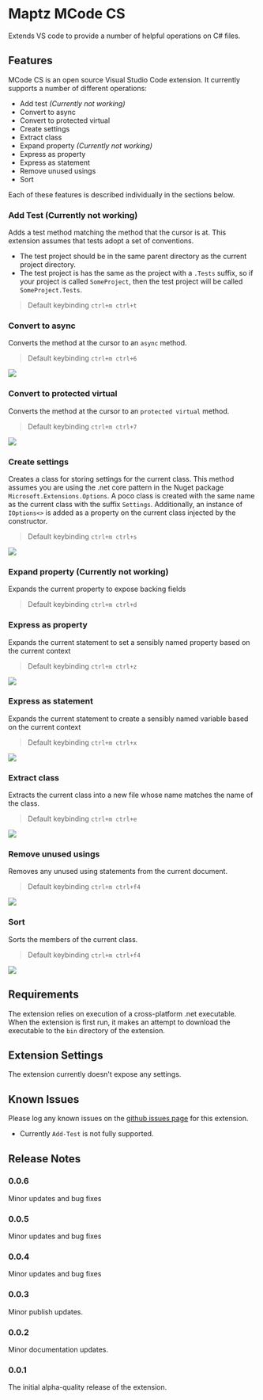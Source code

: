 # Maptz MCode CS

Extends VS code to provide a number of helpful operations on C# files.

## Features

MCode CS is an open source Visual Studio Code extension. It currently supports a number of different operations:

- Add test *(Currently not working)*
- Convert to async
- Convert to protected virtual
- Create settings
- Extract class
- Expand property *(Currently not working)*
- Express as property
- Express as statement
- Remove unused usings
- Sort

Each of these features is described individually in the sections below. 

### Add Test (Currently not working)

Adds a test method matching the method that the cursor is at. This extension assumes that tests adopt a set of conventions.

- The test project should be in the same parent directory as the current project directory. 
- The test project is has the same as the project with a `.Tests` suffix, so if your project is called `SomeProject`, then the test project will be called `SomeProject.Tests`.

> Default keybinding `ctrl+m ctrl+t`

### Convert to async 

Converts the method at the cursor to an `async` method. 

> Default keybinding `ctrl+m ctrl+6`

![](https://raw.githubusercontent.com/maptz/maptz.vscode.extensions.mcodecs/master/imgs/convert-to-async.gif)

### Convert to protected virtual

Converts the method at the cursor to an `protected virtual` method.

> Default keybinding `ctrl+m ctrl+7`

![](https://raw.githubusercontent.com/maptz/maptz.vscode.extensions.mcodecs/master/imgs/convert-to-async.gif/imgs/convert-to-protected-virtual.gif)

### Create settings

Creates a class for storing settings for the current class. This method assumes you are using the .net core pattern in the Nuget package `Microsoft.Extensions.Options`. A poco class is created with the same name as the current class with the suffix `Settings`. Additionally, an instance of `IOptions<>` is added as a property on the current class injected by the constructor.

> Default keybinding `ctrl+m ctrl+s`

![](https://raw.githubusercontent.com/maptz/maptz.vscode.extensions.mcodecs/master/imgs/create-settings.gif)


### Expand property (Currently not working)

Expands the current property to expose backing fields

> Default keybinding `ctrl+m ctrl+d`

### Express as property 

Expands the current statement to set a sensibly named property based on the current context

> Default keybinding `ctrl+m ctrl+z`

![](https://raw.githubusercontent.com/maptz/maptz.vscode.extensions.mcodecs/master/imgs/express-as-property.gif)

### Express as statement

Expands the current statement to create a sensibly named variable based on the current context

> Default keybinding `ctrl+m ctrl+x`

![](https://raw.githubusercontent.com/maptz/maptz.vscode.extensions.mcodecs/master/imgs/express-as-statement.gif)

### Extract class

Extracts the current class into a new file whose name matches the name of the class.

> Default keybinding `ctrl+m ctrl+e`

![](https://raw.githubusercontent.com/maptz/maptz.vscode.extensions.mcodecs/master/imgs/extract-class.gif)

### Remove unused usings

Removes any unused using statements from the current document.

> Default keybinding `ctrl+m ctrl+f4`

![](https://raw.githubusercontent.com/maptz/maptz.vscode.extensions.mcodecs/master/imgs/remove-unused-usings.gif)


### Sort

Sorts the members of the current class. 

> Default keybinding `ctrl+m ctrl+f4`

![](https://raw.githubusercontent.com/maptz/maptz.vscode.extensions.mcodecs/master/imgs/sort.gif)



## Requirements

The extension relies on execution of a cross-platform .net executable. When the extension is first run, it makes an attempt to download the executable to the `bin` directory of the extension.

## Extension Settings

The extension currently doesn't expose any settings.

## Known Issues

Please log any known issues on the [github issues page](https://github.com/maptz/maptz.vscode.extensions.mcodecs/issues) for this extension.

- Currently `Add-Test` is not fully supported.

## Release Notes

### 0.0.6

Minor updates and bug fixes

### 0.0.5

Minor updates and bug fixes

### 0.0.4

Minor updates and bug fixes

### 0.0.3

Minor publish updates.

### 0.0.2

Minor documentation updates.

### 0.0.1

The initial alpha-quality release of the extension.
